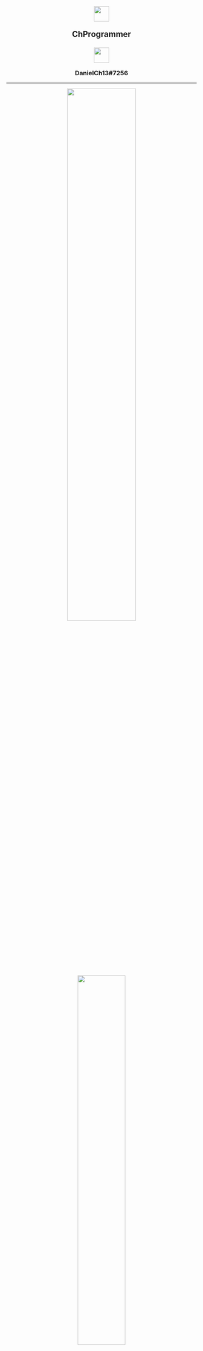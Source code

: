 <p align="center">
  <h2 align="center">
    <a href="https://github.com/ChProgrammer">
      <img width="40px" src="https://cdn3.iconfinder.com/data/icons/logos-and-brands-adobe/512/84_Dev-512.png"/>
    </a>
    <p>ChProgrammer</p>
  </h2>
  <h3 align="center">
    <a href="https://discord.gg/SChskaznDG">
      <img width="40px" src="https://cdn4.iconfinder.com/data/icons/logos-and-brands/512/91_Discord_logo_logos-512.png"/>
    </a>
    <p>DanielCh13#7256</p>
  </h3>
</p>

---

<div align="center">
  <img width="60%" src="https://github-readme-stats.vercel.app/api?username=ChProgrammer&count_private=true&show_icons=true&theme=dark" />
  <img width="50%" src="https://github-readme-stats.vercel.app/api/wakatime?username=ChProgrammer&theme=dark" />
  <img width="50%" src="https://github-readme-stats.vercel.app/api/top-langs/?username=ChProgrammer&layout=compact&theme=dark" />
</div>
